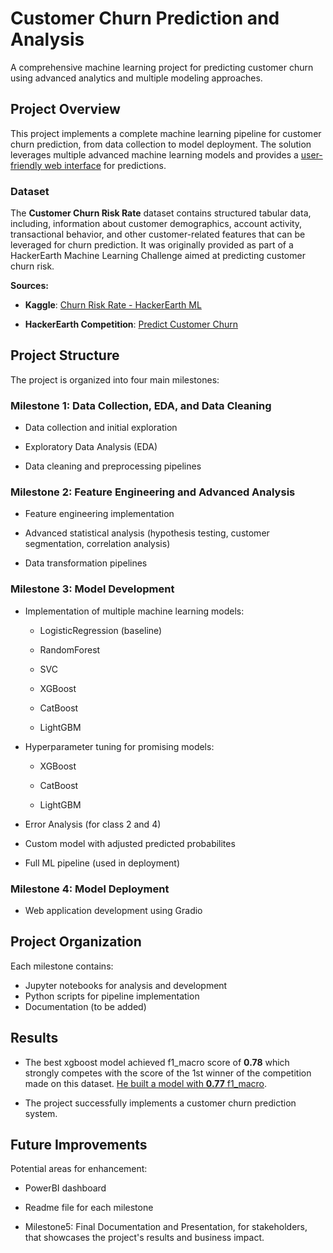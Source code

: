 # Customer Churn Prediction and Analysis

A comprehensive machine learning project for predicting customer churn using advanced analytics and multiple modeling approaches.

## Project Overview

This project implements a complete machine learning pipeline for customer churn prediction, from data collection to model deployment. The solution leverages multiple advanced machine learning models and provides a [user-friendly web interface](https://huggingface.co/spaces/mohamedmostafa259/SmartChurnPredictor) for predictions.

### Dataset 

The **Customer Churn Risk Rate** dataset contains structured tabular data, including, information about customer demographics, account activity, transactional behavior, and other customer-related features that can be leveraged for churn prediction. It was originally provided as part of a HackerEarth Machine Learning Challenge aimed at predicting customer churn risk.  

**Sources:**

- **Kaggle**: [Churn Risk Rate - HackerEarth ML](https://www.kaggle.com/datasets/imsparsh/churn-risk-rate-hackerearth-ml/data)  

- **HackerEarth Competition**: [Predict Customer Churn](https://www.hackerearth.com/challenges/new/competitive/hackerearth-machine-learning-challenge-predict-customer-churn/)

## Project Structure

The project is organized into four main milestones:

### Milestone 1: Data Collection, EDA, and Data Cleaning

- Data collection and initial exploration

- Exploratory Data Analysis (EDA)

- Data cleaning and preprocessing pipelines

### Milestone 2: Feature Engineering and Advanced Analysis

- Feature engineering implementation

- Advanced statistical analysis (hypothesis testing, customer segmentation, correlation analysis)

- Data transformation pipelines

### Milestone 3: Model Development

- Implementation of multiple machine learning models:

  - LogisticRegression (baseline)

  - RandomForest

  - SVC 

  - XGBoost

  - CatBoost

  - LightGBM

- Hyperparameter tuning for promising models:

  - XGBoost

  - CatBoost

  - LightGBM

- Error Analysis (for class 2 and 4)

- Custom model with adjusted predicted probabilites

- Full ML pipeline (used in deployment)

### Milestone 4: Model Deployment

- Web application development using Gradio

## Project Organization

Each milestone contains:
- Jupyter notebooks for analysis and development
- Python scripts for pipeline implementation
- Documentation (to be added)

## Results

- The best xgboost model achieved f1_macro score of **0.78** which strongly competes with the score of the 1st winner of the competition made on this dataset. [He built a model with **0.77** f1_macro](https://www.hackerearth.com/challenges/new/competitive/hackerearth-machine-learning-challenge-predict-customer-churn/#:~:text=Machine%20Learning%20practice-,Winners,-Adarsh%20Wase).

- The project successfully implements a customer churn prediction system.

## Future Improvements

Potential areas for enhancement:

- PowerBI dashboard

- Readme file for each milestone

- Milestone5: Final Documentation and Presentation, for stakeholders, that showcases the project's results and business impact.
